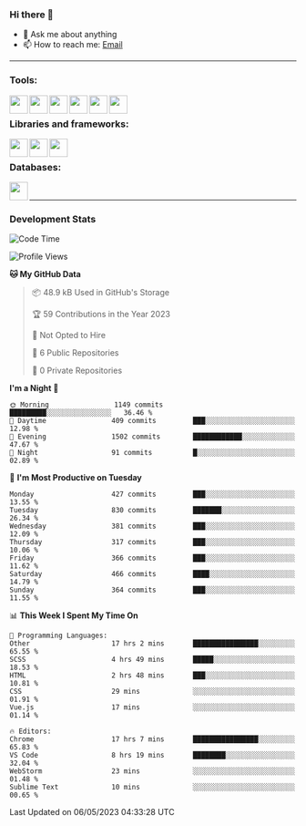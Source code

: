 ### Hi there 👋

- 💬 Ask me about anything
- 📫 How to reach me: [Email]

---

### Tools:
<img align='left' height="32" width="32" src="https://cdn.jsdelivr.net/npm/simple-icons@4.8.0/icons/phpstorm.svg" />
<img align='left' height="32" width="32" src="https://cdn.jsdelivr.net/npm/simple-icons@4.8.0/icons/webstorm.svg" />
<img align='left' height="32" width="32" src="https://cdn.jsdelivr.net/npm/simple-icons@4.8.0/icons/visualstudiocode.svg" />
<img align='left' height="32" width="32" src="https://cdn.jsdelivr.net/npm/simple-icons@4.8.0/icons/sublimetext.svg" />
<img align='left' height="32" width="32" src="https://cdn.jsdelivr.net/npm/simple-icons@4.8.0/icons/laragon.svg" />
<img align='left' height="32" width="32" src="https://cdn.jsdelivr.net/npm/simple-icons@4.8.0/icons/docker.svg" />
<br>

### Libraries and frameworks:
<img align='left' height="32" width="32" src="https://cdn.jsdelivr.net/npm/simple-icons@4.8.0/icons/laravel.svg" />
<img align='left' height="32" width="32" src="https://cdn.jsdelivr.net/npm/simple-icons@4.8.0/icons/vue-dot-js.svg" />
<img align='left' height="32" width="32" src="https://cdn.jsdelivr.net/npm/simple-icons@4.8.0/icons/jquery.svg" />
<br>

### Databases:
<img align='left' height="32" width="32" src="https://cdn.jsdelivr.net/npm/simple-icons@4.8.0/icons/mysql.svg" />
<br>

---
### Development Stats
<!--START_SECTION:waka-->
![Code Time](http://img.shields.io/badge/Code%20Time-1%2C526%20hrs%202%20mins-blue)

![Profile Views](http://img.shields.io/badge/Profile%20Views-0-blue)

**🐱 My GitHub Data** 

> 📦 48.9 kB Used in GitHub's Storage 
 > 
> 🏆 59 Contributions in the Year 2023
 > 
> 🚫 Not Opted to Hire
 > 
> 📜 6 Public Repositories 
 > 
> 🔑 0 Private Repositories 
 > 
**I'm a Night 🦉** 

```text
🌞 Morning                1149 commits        █████████░░░░░░░░░░░░░░░░   36.46 % 
🌆 Daytime                409 commits         ███░░░░░░░░░░░░░░░░░░░░░░   12.98 % 
🌃 Evening                1502 commits        ████████████░░░░░░░░░░░░░   47.67 % 
🌙 Night                  91 commits          █░░░░░░░░░░░░░░░░░░░░░░░░   02.89 % 
```
📅 **I'm Most Productive on Tuesday** 

```text
Monday                   427 commits         ███░░░░░░░░░░░░░░░░░░░░░░   13.55 % 
Tuesday                  830 commits         ███████░░░░░░░░░░░░░░░░░░   26.34 % 
Wednesday                381 commits         ███░░░░░░░░░░░░░░░░░░░░░░   12.09 % 
Thursday                 317 commits         ███░░░░░░░░░░░░░░░░░░░░░░   10.06 % 
Friday                   366 commits         ███░░░░░░░░░░░░░░░░░░░░░░   11.62 % 
Saturday                 466 commits         ████░░░░░░░░░░░░░░░░░░░░░   14.79 % 
Sunday                   364 commits         ███░░░░░░░░░░░░░░░░░░░░░░   11.55 % 
```


📊 **This Week I Spent My Time On** 

```text
💬 Programming Languages: 
Other                    17 hrs 2 mins       ████████████████░░░░░░░░░   65.55 % 
SCSS                     4 hrs 49 mins       █████░░░░░░░░░░░░░░░░░░░░   18.53 % 
HTML                     2 hrs 48 mins       ███░░░░░░░░░░░░░░░░░░░░░░   10.81 % 
CSS                      29 mins             ░░░░░░░░░░░░░░░░░░░░░░░░░   01.91 % 
Vue.js                   17 mins             ░░░░░░░░░░░░░░░░░░░░░░░░░   01.14 % 

🔥 Editors: 
Chrome                   17 hrs 7 mins       ████████████████░░░░░░░░░   65.83 % 
VS Code                  8 hrs 19 mins       ████████░░░░░░░░░░░░░░░░░   32.04 % 
WebStorm                 23 mins             ░░░░░░░░░░░░░░░░░░░░░░░░░   01.48 % 
Sublime Text             10 mins             ░░░░░░░░░░░░░░░░░░░░░░░░░   00.65 % 
```


 Last Updated on 06/05/2023 04:33:28 UTC
<!--END_SECTION:waka-->

[huyviet]: https://huyviet.vn/
[EMAIl]: https://mail.google.com/mail/u/0/?fs=1&tf=cm&source=mailto&to=huynguyenviet0110@gmail.com
